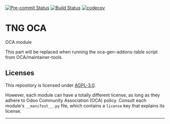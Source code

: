 
<!-- /!\ Non OCA Context : Set here the badge of your runbot / runboat instance. -->
[![Pre-commit Status](https://github.com/qrtl/tng-oca/actions/workflows/pre-commit.yml/badge.svg?branch=16.0)](https://github.com/qrtl/tng-oca/actions/workflows/pre-commit.yml?query=branch%3A16.0)
[![Build Status](https://github.com/qrtl/tng-oca/actions/workflows/test.yml/badge.svg?branch=16.0)](https://github.com/qrtl/tng-oca/actions/workflows/test.yml?query=branch%3A16.0)
[![codecov](https://codecov.io/gh/qrtl/tng-oca/branch/16.0/graph/badge.svg)](https://codecov.io/gh/qrtl/tng-oca)
<!-- /!\ Non OCA Context : Set here the badge of your translation instance. -->

<!-- /!\ do not modify above this line -->

# TNG OCA

OCA module

<!-- /!\ do not modify below this line -->

<!-- prettier-ignore-start -->

[//]: # (addons)

This part will be replaced when running the oca-gen-addons-table script from OCA/maintainer-tools.

[//]: # (end addons)

<!-- prettier-ignore-end -->

## Licenses

This repository is licensed under [AGPL-3.0](LICENSE).

However, each module can have a totally different license, as long as they adhere to Odoo Community Association (OCA)
policy. Consult each module's `__manifest__.py` file, which contains a `license` key
that explains its license.

----
<!-- /!\ Non OCA Context : Set here the full description of your organization. -->

